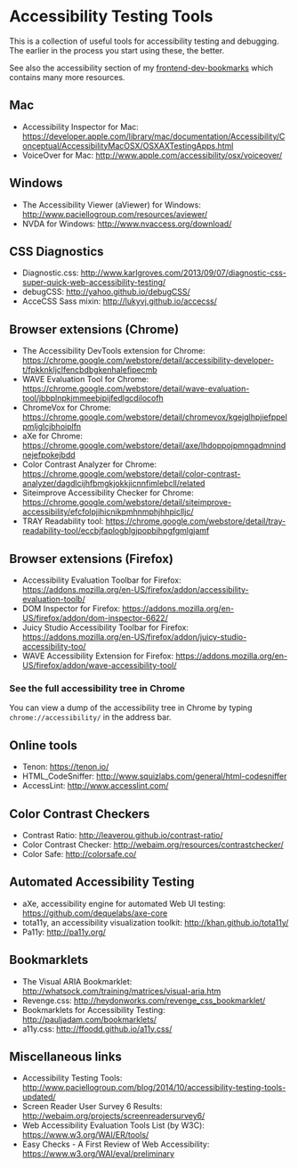 # Accessibility Testing Tools

This is a collection of useful tools for accessibility testing and debugging. The earlier in the process you start using these, the better. 

See also the accessibility section of my [frontend-dev-bookmarks](https://github.com/akikoo/frontend-dev-bookmarks) which contains many more resources.

## Mac 

* Accessibility Inspector for Mac: https://developer.apple.com/library/mac/documentation/Accessibility/Conceptual/AccessibilityMacOSX/OSXAXTestingApps.html
* VoiceOver for Mac: http://www.apple.com/accessibility/osx/voiceover/

## Windows

* The Accessibility Viewer (aViewer) for Windows: http://www.paciellogroup.com/resources/aviewer/
* NVDA for Windows: http://www.nvaccess.org/download/

## CSS Diagnostics

* Diagnostic.css: http://www.karlgroves.com/2013/09/07/diagnostic-css-super-quick-web-accessibility-testing/
* debugCSS: http://yahoo.github.io/debugCSS/
* AcceCSS Sass mixin: http://lukyvj.github.io/accecss/

## Browser extensions (Chrome)

* The Accessibility DevTools extension for Chrome: https://chrome.google.com/webstore/detail/accessibility-developer-t/fpkknkljclfencbdbgkenhalefipecmb
* WAVE Evaluation Tool for Chrome: https://chrome.google.com/webstore/detail/wave-evaluation-tool/jbbplnpkjmmeebjpijfedlgcdilocofh
* ChromeVox for Chrome: https://chrome.google.com/webstore/detail/chromevox/kgejglhpjiefppelpmljglcjbhoiplfn
* aXe for Chrome: https://chrome.google.com/webstore/detail/axe/lhdoppojpmngadmnindnejefpokejbdd
* Color Contrast Analyzer for Chrome: https://chrome.google.com/webstore/detail/color-contrast-analyzer/dagdlcijhfbmgkjokkjicnnfimlebcll/related
* Siteimprove Accessibility Checker for Chrome: https://chrome.google.com/webstore/detail/siteimprove-accessibility/efcfolpjihicnikpmhnmphjhhpiclljc/
* TRAY Readability tool: https://chrome.google.com/webstore/detail/tray-readability-tool/eccbjfaplogblgjpopbihpgfgmlgjamf

## Browser extensions (Firefox)

* Accessibility Evaluation Toolbar for Firefox: https://addons.mozilla.org/en-US/firefox/addon/accessibility-evaluation-toolb/
* DOM Inspector for Firefox: https://addons.mozilla.org/en-US/firefox/addon/dom-inspector-6622/
* Juicy Studio Accessibility Toolbar for Firefox: https://addons.mozilla.org/en-US/firefox/addon/juicy-studio-accessibility-too/
* WAVE Accessibility Extension for Firefox: https://addons.mozilla.org/en-US/firefox/addon/wave-accessibility-tool/

### See the full accessibility tree in Chrome

You can view a dump of the accessibility tree in Chrome by typing `chrome://accessibility/` in the address bar.

## Online tools

* Tenon: https://tenon.io/
* HTML_CodeSniffer: http://www.squizlabs.com/general/html-codesniffer
* AccessLint: http://www.accesslint.com/

## Color Contrast Checkers

* Contrast Ratio: http://leaverou.github.io/contrast-ratio/
* Color Contrast Checker: http://webaim.org/resources/contrastchecker/
* Color Safe: http://colorsafe.co/

## Automated Accessibility Testing

* aXe, accessibility engine for automated Web UI testing: https://github.com/dequelabs/axe-core
* tota11y, an accessibility visualization toolkit: http://khan.github.io/tota11y/
* Pa11y: http://pa11y.org/

## Bookmarklets

* The Visual ARIA Bookmarklet: http://whatsock.com/training/matrices/visual-aria.htm 
* Revenge.css: http://heydonworks.com/revenge_css_bookmarklet/
* Bookmarklets for Accessibility Testing: http://pauljadam.com/bookmarklets/
* a11y.css: http://ffoodd.github.io/a11y.css/

## Miscellaneous links

* Accessibility Testing Tools: http://www.paciellogroup.com/blog/2014/10/accessibility-testing-tools-updated/
* Screen Reader User Survey 6 Results: http://webaim.org/projects/screenreadersurvey6/
* Web Accessibility Evaluation Tools List (by W3C): https://www.w3.org/WAI/ER/tools/
* Easy Checks - A First Review of Web Accessibility: https://www.w3.org/WAI/eval/preliminary
